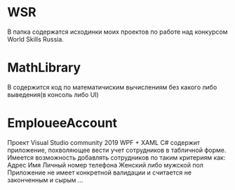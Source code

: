# WSR
В папка содержатся исходинки моих проектов по работе над конкурсом World Skills Russia.

# MathLibrary
В содержится код по математичиским вычислениям без какого либо выведения(в консоль либо UI)

# EmploueeAccount
Проект Visual Studio community 2019 WPF + XAML C# содержит приложение, похволяющее вести учет сотрудников в табличной форме. Имеется возможность добавлять сотрудников по таким критериям как:
Адрес
Имя
Личный номер телефона
Женский либо мужской пол
Приложение не имеет конкретной валидации и считается не законченным и сырым ...
